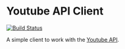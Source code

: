 # Youtube API Client

[![Build Status](https://travis-ci.org/cauequeiroz/youtube-api-client.svg?branch=master)](https://travis-ci.org/cauequeiroz/youtube-api-client)

A simple client to work with the [Youtube API](https://developers.google.com/youtube/v3/getting-started).
